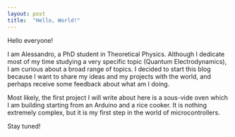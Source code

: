 ```yaml
---
layout: post
title:  "Hello, World!"
---
```


Hello everyone!

I am Alessandro, a PhD student in Theoretical Physics. Although I dedicate
most of my time studying a very specific topic (Quantum Electrodynamics),
I am curious about a broad range of topics. I decided to start this blog
because I want to share my ideas and my projects with the world, and
perhaps receive some feedback about what am I doing.

Most likely, the first project I will write about here is a sous-vide oven
which I am building starting from an Arduino and a rice cooker.
It is nothing extremely complex, but it is my first step in the
world of microcontrollers.

Stay tuned!